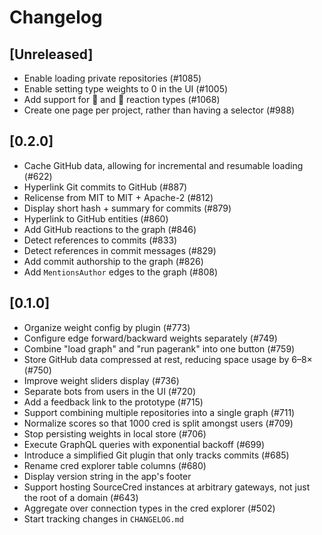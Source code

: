 # Changelog

## [Unreleased]
- Enable loading private repositories (#1085)
- Enable setting type weights to 0 in the UI (#1005)
- Add support for 🚀 and 👀 reaction types (#1068)
- Create one page per project, rather than having a selector (#988)
<!-- Please add new entries to the _top_ of this section. -->

## [0.2.0]
- Cache GitHub data, allowing for incremental and resumable loading (#622)
- Hyperlink Git commits to GitHub (#887)
- Relicense from MIT to MIT + Apache-2 (#812)
- Display short hash + summary for commits (#879)
- Hyperlink to GitHub entities (#860)
- Add GitHub reactions to the graph (#846)
- Detect references to commits (#833)
- Detect references in commit messages (#829)
- Add commit authorship to the graph (#826)
- Add `MentionsAuthor` edges to the graph (#808)

## [0.1.0]
- Organize weight config by plugin (#773)
- Configure edge forward/backward weights separately (#749)
- Combine "load graph" and "run pagerank" into one button (#759)
- Store GitHub data compressed at rest, reducing space usage by 6–8× (#750)
- Improve weight sliders display (#736)
- Separate bots from users in the UI (#720)
- Add a feedback link to the prototype (#715)
- Support combining multiple repositories into a single graph (#711)
- Normalize scores so that 1000 cred is split amongst users (#709)
- Stop persisting weights in local store (#706)
- Execute GraphQL queries with exponential backoff (#699)
- Introduce a simplified Git plugin that only tracks commits (#685)
- Rename cred explorer table columns (#680)
- Display version string in the app's footer
- Support hosting SourceCred instances at arbitrary gateways, not just
  the root of a domain (#643)
- Aggregate over connection types in the cred explorer (#502)
- Start tracking changes in `CHANGELOG.md`
